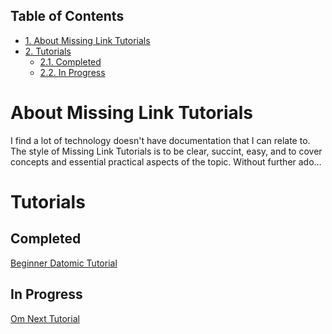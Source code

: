 <div id="table-of-contents">
<h2>Table of Contents</h2>
<div id="text-table-of-contents">
<ul>
<li><a href="#sec-1">1. About Missing Link Tutorials</a></li>
<li><a href="#sec-2">2. Tutorials</a>
<ul>
<li><a href="#sec-2-1">2.1. Completed</a></li>
<li><a href="#sec-2-2">2.2. In Progress</a></li>
</ul>
</li>
</ul>
</div>
</div>


# About Missing Link Tutorials<a id="sec-1" name="sec-1"></a>

I find a lot of technology doesn't have documentation that I can
relate to.  The style of Missing Link Tutorials is to be clear,
succint, easy, and to cover concepts and essential practical aspects
of the topic.  Without further ado&#x2026;

# Tutorials<a id="sec-2" name="sec-2"></a>

## Completed<a id="sec-2-1" name="sec-2-1"></a>

[Beginner Datomic Tutorial](https://github.com/ftravers/datomic-tutorial)

## In Progress<a id="sec-2-2" name="sec-2-2"></a>

[Om Next Tutorial](om-next-tutorial.md)
